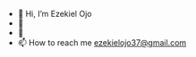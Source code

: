 - 👋 Hi, I’m Ezekiel Ojo
- 👀  
- 🌱 
- 📫 How to reach me ezekielojo37@gmail.com

<!---
ezekiel37/ezekiel37 is a ✨ special ✨ repository because its `README.md` (this file) appears on your GitHub profile.
You can click the Preview link to take a look at your changes.
--->
